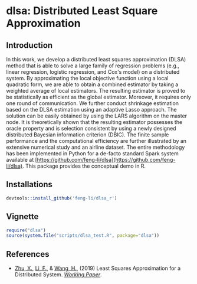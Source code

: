 # dlsa: Distributed Least Square Approximation

## Introduction

In this work, we develop a distributed least squares approximation (DLSA) method that is able to solve a large family of regression problems (e.g., linear regression, logistic regression, and Cox's model) on a distributed system. By approximating the local objective function using a local quadratic form, we are able to obtain a combined estimator by taking a weighted average of local estimators. The resulting estimator is proved to be statistically as efficient as the global estimator. Moreover, it requires only one round of communication. We further conduct shrinkage estimation based on the DLSA estimation using an adaptive Lasso approach. The solution can be easily obtained by using the LARS algorithm on the master node. It is theoretically shown that the resulting estimator possesses the oracle property and is selection consistent by using a newly designed distributed Bayesian information criterion (DBIC). The finite sample performance and the computational efficiency are further illustrated by an extensive numerical study and an airline dataset. The entire methodology has been implemented in Python for a de-facto standard Spark system available at [https://github.com/feng-li/dlsa](https://github.com/feng-li/dlsa). This package provides the conceptual demo in R.

## Installations

```r
devtools::install_github('feng-li/dlsa_r')
```

## Vignette 

```r
require("dlsa")
source(system.file("scripts/dlsa_test.R", package="dlsa"))
```


## References

- [Zhu, X.](https://xueningzhu.github.io/), [Li, F.](http://feng.li/), & [Wang, H.](http://hansheng.gsm.pku.edu.cn/), (2019) Least Squares Approximation for a Distributed System. [_Working Paper_](https://arxiv.org/abs/1908.04904).
